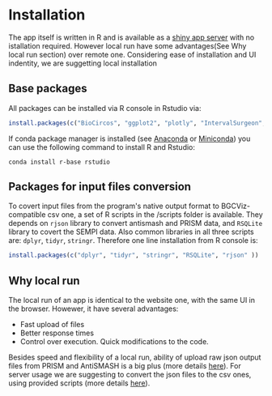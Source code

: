 # Installation

The app itself is written in R and is available as a [shiny app server](https://biopavlohrab.shinyapps.io/BGCViz/) with no istallation required. However local run have some advantages(See Why local run section) over remote one. Considering ease of installation and UI indentity, we are suggetting local installation

## Base packages
All packages can be installed via R console in Rstudio via:
```R
install.packages(c("BioCircos", "ggplot2", "plotly", "IntervalSurgeon", "plyr", "tidyverse", "shiny", "DT" ,"rjson" ))
``` 
If conda package manager is installed (see [Anaconda](https://www.anaconda.com) or [Miniconda](https://docs.conda.io/en/latest/miniconda.html)) you can use the following command to install R and Rstudio:

`conda install r-base rstudio`

## Packages for input files conversion

To covert input files from the program's native output format to BGCViz-compatible csv one, a set of R scripts in the /scripts folder is available. They depends on `rjson` library to convert antismash and PRISM data,  and `RSQLite` library to covert the SEMPI data. Also common libraries in all three scripts are: `dplyr`, `tidyr`, `stringr`. Therefore one line installation from R console is:
```R
install.packages(c("dplyr", "tidyr", "stringr", "RSQLite", "rjson" ))
```

## Why local run
The local run of an app is identical to the website one, with the same UI in the browser. Howewer, it have several advantages:
- Fast upload of files
- Better response times
- Control over execution. Quick modifications to the code.

Besides speed and flexibility of a local run, ability of upload raw  json output files from PRISM and AntiSMASH is a big plus (more details [here](Input_filess_options.md)). For server usage we are suggesting to convert the json files to the csv ones, using provided scripts (more details [here](Input_filess_options.md)). 

